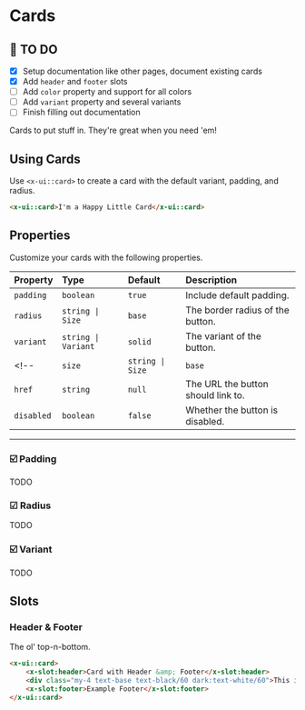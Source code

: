 # Cards
## 🚧 TO DO
- [x] Setup documentation like other pages, document existing cards
- [x] Add `header` and `footer` slots
- [ ] Add `color` property and support for all colors
- [ ] Add `variant` property and several variants
- [ ] Finish filling out documentation

Cards to put stuff in. They're great when you need 'em!

## Using Cards

Use `<x-ui::card>` to create a card with the default variant, padding, and radius.

```html +demo
<x-ui::card>I'm a Happy Little Card</x-ui::card>
```

## Properties

Customize your cards with the following properties.

| Property | Type | Default | Description |
|:---|:---|:---|:---|
| `padding` | `boolean` | `true` | Include default padding. |
| `radius` | `string \| Size` | `base` | The border radius of the button. |
| `variant` | `string \| Variant` | `solid` | The variant of the button. |
<!-- | `size` | `string \| Size` | `base` | The size of the button. |
| `href` | `string` | `null` | The URL the button should link to. |
| `disabled` | `boolean` | `false` | Whether the button is disabled. | -->

---

### ☑️ Padding

TODO

### ️️☑ ️Radius

TODO

### ☑️ Variant

TODO

## Slots

### Header & Footer
The ol' top-n-bottom.

```html +demo
<x-ui::card>
    <x-slot:header>Card with Header &amp; Footer</x-slot:header>
    <div class="my-4 text-base text-black/60 dark:text-white/60">This is a card with a header. It lives in our world.</div>
    <x-slot:footer>Example Footer</x-slot:footer>
</x-ui::card>
```
